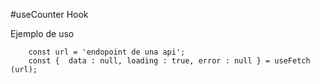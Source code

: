 #useCounter Hook

Ejemplo de uso
```
    const url = 'endopoint de una api';
    const {  data : null, loading : true, error : null } = useFetch (url);

```
